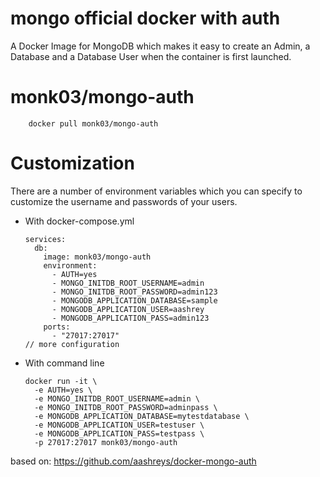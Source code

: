 # mongo official docker with auth
A Docker Image for MongoDB which makes it easy to create an Admin, a Database and a Database User when the container is first launched.

# monk03/mongo-auth

```
    docker pull monk03/mongo-auth
```

# Customization
There are a number of environment variables which you can specify to customize the username and passwords of your users. 

  
- With docker-compose.yml
  ```
  services:
    db:
      image: monk03/mongo-auth
      environment:
        - AUTH=yes
        - MONGO_INITDB_ROOT_USERNAME=admin
        - MONGO_INITDB_ROOT_PASSWORD=admin123
        - MONGODB_APPLICATION_DATABASE=sample
        - MONGODB_APPLICATION_USER=aashrey
        - MONGODB_APPLICATION_PASS=admin123
      ports:
        - "27017:27017"
  // more configuration
  ```

- With command line
  ```
  docker run -it \
    -e AUTH=yes \
    -e MONGO_INITDB_ROOT_USERNAME=admin \
    -e MONGO_INITDB_ROOT_PASSWORD=adminpass \
    -e MONGODB_APPLICATION_DATABASE=mytestdatabase \
    -e MONGODB_APPLICATION_USER=testuser \
    -e MONGODB_APPLICATION_PASS=testpass \
    -p 27017:27017 monk03/mongo-auth
  ```


based on: https://github.com/aashreys/docker-mongo-auth
